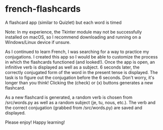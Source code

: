 # french-flashcards
A flashcard app (similar to Quizlet) but each word is timed

Note: In my experience, the Tkinter module may not be successfully installed on macOS, so I recommend downloading and running on a Windows/Linux device if unsure.

As I continued to learn French, I was searching for a way to practice my conjugations. I created this app so I would be able to customize the process in which the flashcards functioned (and looked!). Once the app is open, an infinitive verb is displayed as well as a subject. 6 seconds later, the correctly conjugated form of the word in the present tense is displayed. The task is to figure out the conjugation before the 6 seconds. Don't worry, it's longer than you think! Clicking the (check) or (x) buttons generates a new flashcard.

As a new flashcard is generated, a random verb is chosen from /src/words.py as well as a random subject (je, tu, nous, etc.). The verb and the correct conjugation (grabbed from /src/words.py) are saved and displayed.


Please enjoy! Happy learning!

